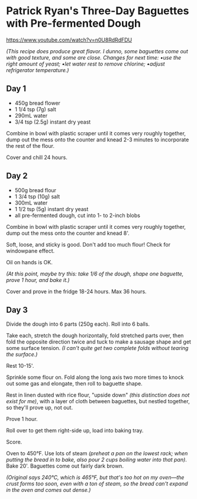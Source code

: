 # Patrick Ryan's Three-Day Baguettes with Pre-fermented Dough

https://www.youtube.com/watch?v=n0U8RdRdFDU

*(This recipe does produce great flavor. I dunno, some baguettes come
out with good texture, and some are close. Changes for next time: •use
the right amount of yeast; •let water rest to remove chlorine; •adjust
refrigerator temperature.)*

## Day 1

-   450g bread flower
-   1 1/4 tsp (7g) salt
-   290mL water
-   3/4 tsp (2.5g) instant dry yeast

Combine in bowl with plastic scraper until it comes very roughly
together, dump out the mess onto the counter and knead 2-3 minutes to
incorporate the rest of the flour.

Cover and chill 24 hours.


## Day 2

-   500g bread flour
-   1 3/4 tsp (10g) salt
-   300mL water
-   1 1/2 tsp (5g) instant dry yeast
-   all pre-fermented dough, cut into 1- to 2-inch blobs

Combine in bowl with plastic scraper until it comes very roughly
together, dump out the mess onto the counter and knead 8'.

Soft, loose, and sticky is good. Don't add too much flour! Check for
windowpane effect.

Oil on hands is OK.

*(At this point, maybe try this: take 1/6 of the dough, shape one
baguette, prove 1 hour, and bake it.)*

Cover and prove in the fridge 18-24 hours.
Max 36 hours.


## Day 3

Divide the dough into 6 parts (250g each). Roll into 6 balls.

Take each, stretch the dough horizontally, fold stretched parts over,
then fold the opposite direction twice and tuck to make a sausage shape
and get some surface tension. *(I can't quite get two complete folds without
tearing the surface.)*

Rest 10-15'.

Sprinkle some flour on. Fold along the long axis two more times to knock
out some gas and elongate, then roll to baguette shape.

Rest in linen dusted with rice flour, "upside down" *(this distinction
does not exist for me)*, with a layer of cloth between baguettes, but
nestled together, so they'll prove up, not out.

Prove 1 hour.

Roll over to get them right-side up, load into baking tray.

Score.

Oven to 450°F. Use lots of steam *(preheat a pan on the lowest rack;
when putting the bread in to bake, also pour 2 cups boiling water into
that pan)*. Bake 20'. Baguettes come out fairly dark brown.

*(Original says 240°C, which is 465°F, but that's too hot on my oven—the
crust forms too soon, even with a ton of steam, so the bread can't
expand in the oven and comes out dense.)*

